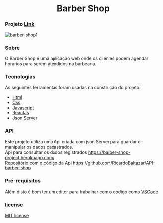 <h1 align="center">Barber Shop</h1>  
  
### Projeto [Link](https://barber-shop-react-js.vercel.app/#/about)  
  
![barber-shop1](https://user-images.githubusercontent.com/56805229/90042075-8efc5100-dca0-11ea-8a66-2c7c163c1f31.gif)  
  
### Sobre
O Barber Shop é uma aplicação web onde os clientes podem agendar horarios para serem atendidos na barbearia. 
    
  
### Tecnologias

As seguintes ferramentas foram usadas na construção do projeto:

- [Html](https://developer.mozilla.org/pt-BR/docs/Web/HTML)  
- [Css](https://developer.mozilla.org/pt-BR/docs/Web/CSS)  
- [Javascript](https://developer.mozilla.org/pt-BR/docs/Web/JavaScript)  
- [ReactJs](https://pt-br.reactjs.org/docs/getting-started.html)  
- [Json Server](https://www.npmjs.com/package/json-server)  
  
### API  
Este projeto utiliza uma Api criada com json Server para guardar e manipular os dados cadastrados.  
Api para consultar os dados registrados https://barber-shop-project.herokuapp.com/  
Repositório com o código da Api https://github.com/RicardoBaltazar/API-barber-shop  
  
### Pré-requisitos
   
Além disto é bom ter um editor para trabalhar com o código como [VSCode](https://code.visualstudio.com/)
  
### license  
[MIT license](https://github.com/RicardoBaltazar/Barber-Shop-ReactJs/blob/master/LICENSE)

